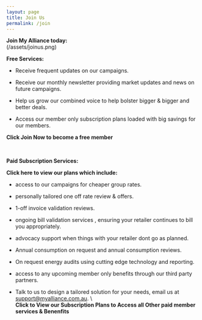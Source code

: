 ```yaml
---
layout: page
title: Join Us
permalink: /join
---
```


<b>Join My Alliance today:</b>  
(/assets/joinus.png)

 <b>Free Services:</b>  
 
   * Receive frequent updates on our campaigns.</br>
     
   * Receive our monthly newsletter providing market updates and news on future campaigns.</br>
     
   * Help us grow our combined voice to help bolster bigger & bigger and better deals.</br>
     
   * Access our member only subscription plans loaded with big savings for our members.</br>
<p>  </p>


        
<p><b>Click Join Now to become a free member </b></p></br>



<b><p>Paid Subscription Services:</p></b>


<b>Click here to view our plans which include:</b>


   * access to our campaigns for cheaper group rates.  
        
   * personally tailored one off rate review & offers.  
   
   * 1-off invoice validation reviews.  
        
   * ongoing bill validation services , ensuring your retailer continues to bill you appropriately.  
        
   * advocacy support when things with your retailer dont go as planned.  
     
   * Annual consumption on request and annual consumption reviews.  
   
   * On request energy audits using cutting edge technology and reporting.  
   
   * access to any upcoming member only benefits through our third party partners.  
   
   * Talk to us to design a tailored solution for your needs, email us at support@myalliance.com.au.
\   
<b>Click to View our Subscription Plans to Access all Other paid member services & Benenfits </b>
















